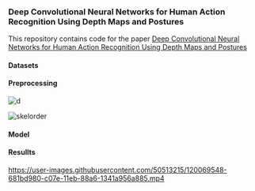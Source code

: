 ### Deep Convolutional Neural Networks for Human Action Recognition Using Depth Maps and Postures 
This repository contains code for the paper [Deep Convolutional Neural Networks for Human Action Recognition Using Depth Maps and Postures
](https://ieeexplore.ieee.org/abstract/document/8409991)

#### Datasets

#### Preprocessing
![d](https://user-images.githubusercontent.com/50513215/120083391-48a5a080-c0c0-11eb-8322-e5ecd46c38a8.PNG)


![skelorder](https://user-images.githubusercontent.com/50513215/120077875-84327180-c0a4-11eb-96d6-cdff35e93c15.PNG)



#### Model

#### Resullts

https://user-images.githubusercontent.com/50513215/120069548-681bd980-c07e-11eb-88a6-1341a956a885.mp4


